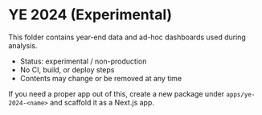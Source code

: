 # YE 2024 (Experimental)

This folder contains year-end data and ad-hoc dashboards used during analysis.

- Status: experimental / non-production
- No CI, build, or deploy steps
- Contents may change or be removed at any time

If you need a proper app out of this, create a new package under `apps/ye-2024-<name>` and scaffold it as a Next.js app.

